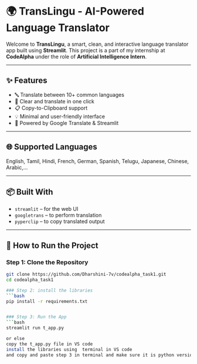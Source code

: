 # 🌍 TransLingu - AI-Powered Language Translator

Welcome to **TransLingu**, a smart, clean, and interactive language translator app built using **Streamlit**. This project is a part of my internship at **CodeAlpha** under the role of **Artificial Intelligence Intern**.

---

## ✨ Features

- 🔤 Translate between 10+ common languages
- 🔁 Clear and translate in one click
- 📋 Copy-to-Clipboard support
- 💡 Minimal and user-friendly interface
- 🚀 Powered by Google Translate & Streamlit

---

## 🌐 Supported Languages

English, Tamil, Hindi, French, German, Spanish, Telugu, Japanese, Chinese, Arabic,...

---

## 📦 Built With

- `streamlit` – for the web UI
- `googletrans` – to perform translation
- `pyperclip` – to copy translated output


---

## 📂 How to Run the Project

 ### Step 1: Clone the Repository
```bash
git clone https://github.com/Dharshini-7v/codealpha_task1.git
cd codealpha_task1

### Step 2: install the libraries
```bash
pip install -r requirements.txt


### Step 3: Run the App
```bash
streamlit run t_app.py

or else
copy the t_app.py file in VS code
install the libraries using  terminal in VS code
and copy and paste step 3 in terminal and make sure it is python version 3.10+

